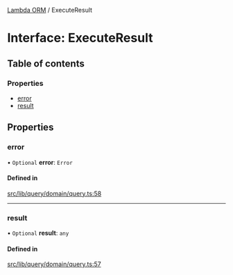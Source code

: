 [Lambda ORM](../README.md) / ExecuteResult

# Interface: ExecuteResult

## Table of contents

### Properties

- [error](ExecuteResult.md#error)
- [result](ExecuteResult.md#result)

## Properties

### error

• `Optional` **error**: `Error`

#### Defined in

[src/lib/query/domain/query.ts:58](https://github.com/FlavioLionelRita/lambdaorm/blob/7c2cff39/src/lib/query/domain/query.ts#L58)

___

### result

• `Optional` **result**: `any`

#### Defined in

[src/lib/query/domain/query.ts:57](https://github.com/FlavioLionelRita/lambdaorm/blob/7c2cff39/src/lib/query/domain/query.ts#L57)

